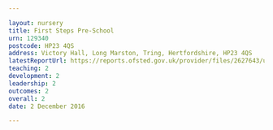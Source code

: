 ```yaml
---

layout: nursery
title: First Steps Pre-School
urn: 129340
postcode: HP23 4QS
address: Victory Hall, Long Marston, Tring, Hertfordshire, HP23 4QS
latestReportUrl: https://reports.ofsted.gov.uk/provider/files/2627643/urn/129340.pdf
teaching: 2
development: 2
leadership: 2
outcomes: 2
overall: 2
date: 2 December 2016

---
```


